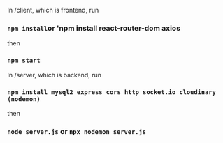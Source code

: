 In /client, which is frontend, run
### `npm install`or 'npm install react-router-dom axios
then
### `npm start`

In /server, which is backend, run
### `npm install mysql2 express cors http socket.io cloudinary (nodemon)`
then
### `node server.js` or `npx nodemon server.js`